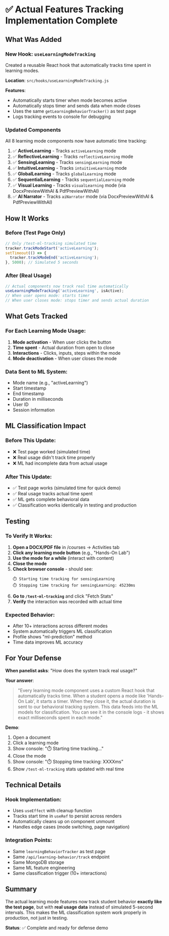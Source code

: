 # ✅ Actual Features Tracking Implementation Complete

## What Was Added

### New Hook: `useLearningModeTracking`
Created a reusable React hook that automatically tracks time spent in learning modes.

**Location**: `src/hooks/useLearningModeTracking.js`

**Features**:
- Automatically starts timer when mode becomes active
- Automatically stops timer and sends data when mode closes
- Uses the same `getLearningBehaviorTracker()` as test page
- Logs tracking events to console for debugging

### Updated Components

All 8 learning mode components now have automatic time tracking:

1. ✅ **ActiveLearning** - Tracks `activeLearning` mode
2. ✅ **ReflectiveLearning** - Tracks `reflectiveLearning` mode
3. ✅ **SensingLearning** - Tracks `sensingLearning` mode
4. ✅ **IntuitiveLearning** - Tracks `intuitiveLearning` mode
5. ✅ **GlobalLearning** - Tracks `globalLearning` mode
6. ✅ **SequentialLearning** - Tracks `sequentialLearning` mode
7. ✅ **Visual Learning** - Tracks `visualLearning` mode (via DocxPreviewWithAI & PdfPreviewWithAI)
8. ✅ **AI Narrator** - Tracks `aiNarrator` mode (via DocxPreviewWithAI & PdfPreviewWithAI)

## How It Works

### Before (Test Page Only)
```javascript
// Only /test-ml-tracking simulated time
tracker.trackModeStart('activeLearning');
setTimeout(() => {
  tracker.trackModeEnd('activeLearning');
}, 5000); // Simulated 5 seconds
```

### After (Real Usage)
```javascript
// Actual components now track real time automatically
useLearningModeTracking('activeLearning', isActive);
// When user opens mode: starts timer
// When user closes mode: stops timer and sends actual duration
```

## What Gets Tracked

### For Each Learning Mode Usage:
1. **Mode activation** - When user clicks the button
2. **Time spent** - Actual duration from open to close
3. **Interactions** - Clicks, inputs, steps within the mode
4. **Mode deactivation** - When user closes the mode

### Data Sent to ML System:
- Mode name (e.g., "activeLearning")
- Start timestamp
- End timestamp  
- Duration in milliseconds
- User ID
- Session information

## ML Classification Impact

### Before This Update:
- ❌ Test page worked (simulated time)
- ❌ Real usage didn't track time properly
- ❌ ML had incomplete data from actual usage

### After This Update:
- ✅ Test page works (simulated time for quick demo)
- ✅ Real usage tracks actual time spent
- ✅ ML gets complete behavioral data
- ✅ Classification works identically in testing and production

## Testing

### To Verify It Works:

1. **Open a DOCX/PDF file** in /courses → Activities tab
2. **Click any learning mode button** (e.g., "Hands-On Lab")
3. **Use the mode for a while** (interact with content)
4. **Close the mode**
5. **Check browser console** - should see:
   ```
   ⏱️ Starting time tracking for sensingLearning
   ⏱️ Stopping time tracking for sensingLearning: 45230ms
   ```
6. **Go to `/test-ml-tracking`** and click "Fetch Stats"
7. **Verify** the interaction was recorded with actual time

### Expected Behavior:
- After 10+ interactions across different modes
- System automatically triggers ML classification
- Profile shows "ml-prediction" method
- Time data improves ML accuracy

## For Your Defense

**When panelist asks**: "How does the system track real usage?"

**Your answer**:
> "Every learning mode component uses a custom React hook that automatically tracks time. When a student opens a mode like 'Hands-On Lab', it starts a timer. When they close it, the actual duration is sent to our behavioral tracking system. This data feeds into the ML models for classification. You can see it in the console logs - it shows exact milliseconds spent in each mode."

**Demo**:
1. Open a document
2. Click a learning mode
3. Show console: "⏱️ Starting time tracking..."
4. Close the mode
5. Show console: "⏱️ Stopping time tracking: XXXXms"
6. Show `/test-ml-tracking` stats updated with real time

## Technical Details

### Hook Implementation:
- Uses `useEffect` with cleanup function
- Tracks start time in `useRef` to persist across renders
- Automatically cleans up on component unmount
- Handles edge cases (mode switching, page navigation)

### Integration Points:
- Same `learningBehaviorTracker` as test page
- Same `/api/learning-behavior/track` endpoint
- Same MongoDB storage
- Same ML feature engineering
- Same classification trigger (10+ interactions)

## Summary

The actual learning mode features now track student behavior **exactly like the test page**, but with **real usage data** instead of simulated 5-second intervals. This makes the ML classification system work properly in production, not just in testing.

**Status**: ✅ Complete and ready for defense demo
